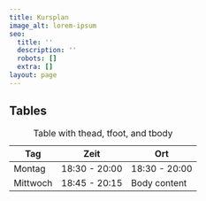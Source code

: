```yaml
---
title: Kursplan
image_alt: lorem-ipsum
seo:
  title: ''
  description: ''
  robots: []
  extra: []
layout: page
---
```

## Tables

<div class="responsive-table">
  <table>
      <caption>Table with thead, tfoot, and tbody</caption>
    <thead>
      <tr>
        <th>Tag</th>
        <th>Zeit</th>
        <th>Ort</th>
      </tr>
    </thead>
    <tbody>
      <tr>
        <td>Montag</td>
        <td>18:30 - 20:00</td>
        <td>18:30 - 20:00</td>
      </tr>
      <tr>
        <td>Mittwoch</td>
        <td>18:45 - 20:15</td>
        <td>Body content</td>
      </tr>
    </tbody>
    <tfoot>
    </tfoot>
  </table>
</div>